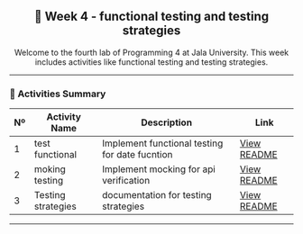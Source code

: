 <div align="center">
  <h2>
    📘 Week 4 - functional testing and testing strategies
  </h2>
  <p>
    Welcome to the fourth lab of Programming 4 at Jala University.
    This week includes activities like functional testing and testing strategies.
  </p>
</div>

---

### 📑 Activities Summary

| Nº | Activity Name | Description | Link |
|----|---------------|-------------|------|
| 1 | test functional | Implement functional testing for date fucntion |  [View README](./Activity1/Activity1.md) |
| 2 | moking testing | Implement mocking for api verification |  [View README](./Activity2/Activity2.md) |
| 3 | Testing strategies | documentation for testing strategies |  [View README](./Activity3/Activity3.md) |

---